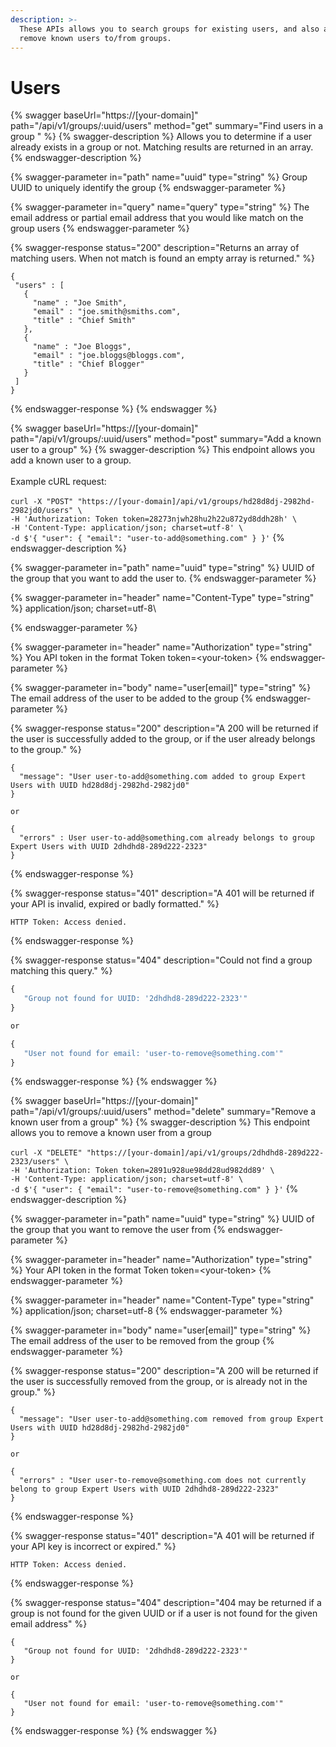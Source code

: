 ```yaml
---
description: >-
  These APIs allows you to search groups for existing users, and also add and
  remove known users to/from groups.
---
```


# Users

{% swagger baseUrl="https://[your-domain]" path="/api/v1/groups/:uuid/users" method="get" summary="Find users in a group " %}
{% swagger-description %}
Allows you to determine if a user already exists in a group or not.  Matching results are returned in an array.
{% endswagger-description %}

{% swagger-parameter in="path" name="uuid" type="string" %}
Group UUID to uniquely identify the group
{% endswagger-parameter %}

{% swagger-parameter in="query" name="query" type="string" %}
The email address or partial email address that you would like match on the group users
{% endswagger-parameter %}

{% swagger-response status="200" description="Returns an array of matching users.  When not match is found an empty array is returned." %}
```
{
 "users" : [
   {
     "name" : "Joe Smith",
     "email" : "joe.smith@smiths.com",
     "title" : "Chief Smith"
   },
   {
     "name" : "Joe Bloggs",
     "email" : "joe.bloggs@bloggs.com",
     "title" : "Chief Blogger"
   }
 ]
}
```
{% endswagger-response %}
{% endswagger %}

{% swagger baseUrl="https://[your-domain]" path="/api/v1/groups/:uuid/users" method="post" summary="Add a known user to a group" %}
{% swagger-description %}
This endpoint allows you add a known user to a group.\
\
Example cURL request:\
\
`curl -X "POST" "https://[your-domain]/api/v1/groups/hd28d8dj-2982hd-2982jd0/users" \`\
&#x20;    `-H 'Authorization: Token token=28273njwh28hu2h22u872yd8ddh28h' \`\
&#x20;    `-H 'Content-Type: application/json; charset=utf-8' \`\
&#x20;    `-d $'{ "user": { "email": "user-to-add@something.com" } }'`
{% endswagger-description %}

{% swagger-parameter in="path" name="uuid" type="string" %}
UUID of the group that you want to add the user to.
{% endswagger-parameter %}

{% swagger-parameter in="header" name="Content-Type" type="string" %}
application/json; charset=utf-8\

{% endswagger-parameter %}

{% swagger-parameter in="header" name="Authorization" type="string" %}
You API token in the format Token token=\<your-token>
{% endswagger-parameter %}

{% swagger-parameter in="body" name="user[email]" type="string" %}
The email address of the user to be added to the group
{% endswagger-parameter %}

{% swagger-response status="200" description="A 200 will be returned if the user is successfully added to the group, or if the user already belongs to the group." %}
```
{
  "message": "User user-to-add@something.com added to group Expert Users with UUID hd28d8dj-2982hd-2982jd0"
}

or

{
  "errors" : User user-to-add@something.com already belongs to group Expert Users with UUID 2dhdhd8-289d222-2323"
}
```
{% endswagger-response %}

{% swagger-response status="401" description="A 401 will be returned if your API is invalid, expired or badly formatted." %}
```
HTTP Token: Access denied.
```
{% endswagger-response %}

{% swagger-response status="404" description="Could not find a group matching this query." %}
```javascript
{
   "Group not found for UUID: '2dhdhd8-289d222-2323'"
}

or 

{
   "User not found for email: 'user-to-remove@something.com'"
}
```
{% endswagger-response %}
{% endswagger %}

{% swagger baseUrl="https://[your-domain]" path="/api/v1/groups/:uuid/users" method="delete" summary="Remove a known user from a group" %}
{% swagger-description %}
This endpoint allows you to remove a known user from a group\
\
`curl -X "DELETE" "https://[your-domain]/api/v1/groups/2dhdhd8-289d222-2323/users" \`\
&#x20;    `-H 'Authorization: Token token=2891u928ue98dd28ud982dd89' \`\
&#x20;    `-H 'Content-Type: application/json; charset=utf-8' \`\
&#x20;    `-d $'{ "user": { "email": "user-to-remove@something.com" } }'`
{% endswagger-description %}

{% swagger-parameter in="path" name="uuid" type="string" %}
UUID of the group that you want to remove the user from
{% endswagger-parameter %}

{% swagger-parameter in="header" name="Authorization" type="string" %}
Your API token in the format Token token=\<your-token>
{% endswagger-parameter %}

{% swagger-parameter in="header" name="Content-Type" type="string" %}
application/json; charset=utf-8
{% endswagger-parameter %}

{% swagger-parameter in="body" name="user[email]" type="string" %}
The email address of the user to be removed from the group
{% endswagger-parameter %}

{% swagger-response status="200" description="A 200 will be returned if the user is successfully removed from the group, or is already not in the group." %}
```
{
  "message": "User user-to-add@something.com removed from group Expert Users with UUID hd28d8dj-2982hd-2982jd0"
}

or

{
  "errors" : "User user-to-remove@something.com does not currently belong to group Expert Users with UUID 2dhdhd8-289d222-2323"
}
```
{% endswagger-response %}

{% swagger-response status="401" description="A 401 will be returned if your API key is incorrect or expired." %}
```
HTTP Token: Access denied.
```
{% endswagger-response %}

{% swagger-response status="404" description="404 may be returned if a group is not found for the given UUID or if a user is not found for the given email address" %}
```
{
   "Group not found for UUID: '2dhdhd8-289d222-2323'"
}

or 

{
   "User not found for email: 'user-to-remove@something.com'"
}
```
{% endswagger-response %}
{% endswagger %}
